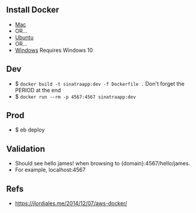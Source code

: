 ## Install Docker

* [Mac](https://docs.docker.com/docker-for-mac/)
* OR...
* [Ubuntu](https://docs.docker.com/engine/installation/linux/ubuntu/)
* OR...
* [Windows](https://docs.docker.com/docker-for-windows/) Requires Windows 10

## Dev 

* $ `docker build -t sinatraapp:dev -f Dockerfile .` Don't forget the PERIOD at the end
* $ `docker run --rm -p 4567:4567 sinatraapp:dev`

## Prod 

* $ eb deploy

## Validation

* Should see hello james! when browsing to {domain}:4567/hello/james. 
* For example, localhost:4567

## Refs

* https://jlordiales.me/2014/12/07/aws-docker/
